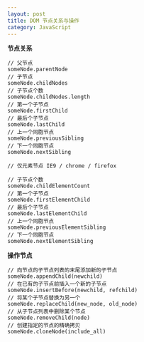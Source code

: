 ```yaml
---
layout: post
title: DOM 节点关系与操作
category: JavaScript 
---
```


**节点关系**

    // 父节点
    someNode.parentNode
    // 子节点
    someNode.childNodes
    // 子节点个数
    someNode.childNodes.length
    // 第一个子节点
    someNode.firstChild
    // 最后个子节点
    someNode.lastChild
    // 上一个同胞节点
    someNode.previousSibling
    // 下一个同胞节点
    someNode.nextSibling

    // 仅元素节点 IE9 / chrome / firefox

    // 子节点个数
    someNode.childElementCount
    // 第一个子节点
    someNode.firstElementChild
    // 最后个子节点
    someNode.lastElementChild
    // 上一个同胞节点
    someNode.previousElementSibling
    // 下一个同胞节点
    someNode.nextElementSibling

**操作节点**

    // 向节点的子节点列表的末尾添加新的子节点
    someNode.appendChild(newchild)
    // 在已有的子节点前插入一个新的子节点
    someNode.insertBefore(newchild, refchild)
    // 将某个子节点替换为另一个
    someNode.replaceChild(new_node, old_node)
    // 从子节点列表中删除某个节点
    someNode.removeChild(node)
    // 创建指定的节点的精确拷贝
    someNode.cloneNode(include_all)
